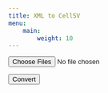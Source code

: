 ```yaml
---
title: XML to CellSV
menu: 
    main:
        weight: 10
---
```

<!-- <link rel="stylesheet" href="https://cdn.jsdelivr.net/npm/bulma@0.9.3/css/bulma.min.css"> -->
<link href="https://unpkg.com/filepond@^4/dist/filepond.css" rel="stylesheet" />
<script src="https://unpkg.com/filepond@^4/dist/filepond.js"></script>
<script src="https://cdn.jsdelivr.net/npm/sweetalert2@9.17.2/dist/sweetalert2.all.min.js"></script>

<script src="../xml2json.js"></script>

<link rel="stylesheet" href="https://cdnjs.cloudflare.com/ajax/libs/font-awesome/5.15.4/css/all.min.css" integrity="sha512-1ycn6IcaQQ40/MKBW2W4Rhis/DbILU74C1vSrLJxCq57o941Ym01SwNsOMqvEBFlcgUa6xLiPY/NS5R+E6ztJQ==" crossorigin="anonymous" referrerpolicy="no-referrer" />

<link href="../style.css" rel="stylesheet">

<input type="file" 
       class="filepond"
       name="filepond"
       multiple
       data-max-file-size="20MB"
       data-max-files="25" />

<button class='buttono' onclick="convert()" id="convertBtn">Convert
</button>
<!-- <div id="spinner" class="fa"><i class="fas fa-spinner fa-spin"></i></div> -->

<!-- <script src="https://ajax.googleapis.com/ajax/libs/jquery/3.5.1/jquery.min.js"></script> -->
<script src="../script.js"></script>
<script>
    function processFile(upload) {
        console.debug(upload)
        // create the file reader
        let reader = new FileReader()
        // prepare the download name
        let downloadName = replaceExtension(upload.name, 'tsv')

        reader.readAsText(upload)

        reader.addEventListener("load", () => {
            let result = convert2csv(reader.result)
            if (result != null) {
                saveData(str2blob(result), downloadName)
            }
        }, false)
    }

    function convert2csv(xml) {
        let x2js = new X2JS()
        let json = x2js.xml_str2json(xml)
        if(json==null){ 
            Swal.fire({
                icon: 'error',
                title: 'Oops...',
                text: 'Something went wrong parsing the XML!',
                footer: '<a href="/errors">Why do I have this issue?</a>'
            })
            return null
        }
        let X = JSON.stringify(json, null, 4)
        // console.debug(X)

        // convert to csv
        // replace the indentation with a cell
        X = X.replace(/[ ]{4}/g, "\t");
        // replace the quotations with numerals, and put the value in a cell
        X = X.replace(/\"(.*?)\"/g, "#\t$1\t#");

        return X
    }
</script>